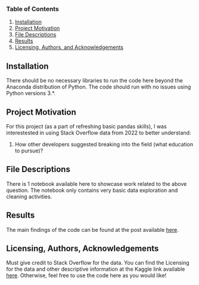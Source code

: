 
### Table of Contents

1. [Installation](#installation)
2. [Project Motivation](#motivation)
3. [File Descriptions](#files)
4. [Results](#results)
5. [Licensing, Authors, and Acknowledgements](#licensing)

## Installation <a name="installation"></a>

There should be no necessary libraries to run the code here beyond the Anaconda distribution of Python.  The code should run with no issues using Python versions 3.*.

## Project Motivation<a name="motivation"></a>

For this project (as a part of refreshing basic pandas skills), I was interestested in using Stack Overflow data from 2022 to better understand:

1. How other developers suggested breaking into the field (what education to pursue)?


## File Descriptions <a name="files"></a>

There is 1 notebook available here to showcase work related to the above question.  The notebook only contains very basic data exploration and cleaning activities. 


## Results<a name="results"></a>

The main findings of the code can be found at the post available [here](https://medium.com/@josh_2774/how-do-you-become-a-developer-5ef1c1c68711).

## Licensing, Authors, Acknowledgements<a name="licensing"></a>

Must give credit to Stack Overflow for the data.  You can find the Licensing for the data and other descriptive information at the Kaggle link available [here](https://survey.stackoverflow.co/2022/).  Otherwise, feel free to use the code here as you would like! 

